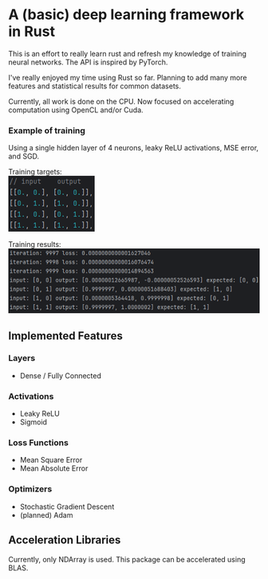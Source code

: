 # A (basic) deep learning framework in Rust
This is an effort to really learn rust and refresh my knowledge of training neural networks. The API is inspired by PyTorch.

I've really enjoyed my time using Rust so far. Planning to add many more features and statistical results for common datasets.

Currently, all work is done on the CPU. Now focused on accelerating computation using OpenCL and/or Cuda.

### Example of training
Using a single hidden layer of 4 neurons, leaky ReLU activations, MSE error, and SGD.

Training targets:\
![training target](./readme_assets/simple_example-target.png)

Training results:\
![training result](./readme_assets/simple_example-result.png)


## Implemented Features
### Layers

- Dense / Fully Connected

### Activations

- Leaky ReLU
- Sigmoid

### Loss Functions

- Mean Square Error
- Mean Absolute Error

### Optimizers

- Stochastic Gradient Descent
- (planned) Adam


## Acceleration Libraries
Currently, only NDArray is used. This package can be accelerated using BLAS.

